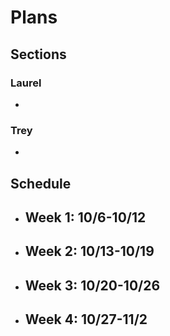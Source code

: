 # Plans

## Sections

### Laurel

-

### Trey

- 

## Schedule

- **Week 1: 10/6-10/12**
	- 
	
- **Week 2: 10/13-10/19**
	-

- **Week 3: 10/20-10/26**
	-

- **Week 4: 10/27-11/2**
	-
	
	